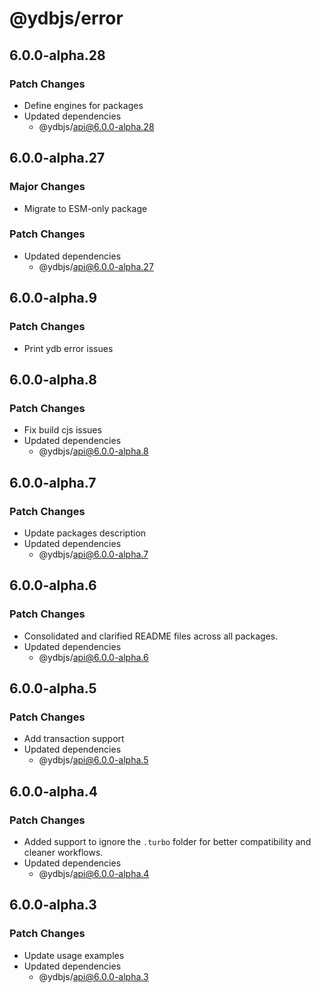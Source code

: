 # @ydbjs/error

## 6.0.0-alpha.28

### Patch Changes

- Define engines for packages
- Updated dependencies
  - @ydbjs/api@6.0.0-alpha.28

## 6.0.0-alpha.27

### Major Changes

- Migrate to ESM-only package

### Patch Changes

- Updated dependencies
  - @ydbjs/api@6.0.0-alpha.27

## 6.0.0-alpha.9

### Patch Changes

- Print ydb error issues

## 6.0.0-alpha.8

### Patch Changes

- Fix build cjs issues
- Updated dependencies
  - @ydbjs/api@6.0.0-alpha.8

## 6.0.0-alpha.7

### Patch Changes

- Update packages description
- Updated dependencies
  - @ydbjs/api@6.0.0-alpha.7

## 6.0.0-alpha.6

### Patch Changes

- Consolidated and clarified README files across all packages.
- Updated dependencies
  - @ydbjs/api@6.0.0-alpha.6

## 6.0.0-alpha.5

### Patch Changes

- Add transaction support
- Updated dependencies
  - @ydbjs/api@6.0.0-alpha.5

## 6.0.0-alpha.4

### Patch Changes

- Added support to ignore the `.turbo` folder for better compatibility and cleaner workflows.
- Updated dependencies
  - @ydbjs/api@6.0.0-alpha.4

## 6.0.0-alpha.3

### Patch Changes

- Update usage examples
- Updated dependencies
  - @ydbjs/api@6.0.0-alpha.3
